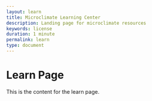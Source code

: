 ```yaml
---
layout: learn
title: Microclimate Learning Center
description: Landing page for microclimate resources
keywords: license
duration: 1 minute
permalink: learn
type: document
---
```


# Learn Page

This is the content for the learn page.